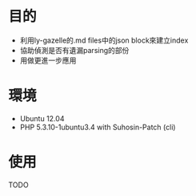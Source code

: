 # 目的

- 利用ly-gazelle的.md files中的json block來建立index
- 協助偵測是否有遺漏parsing的部份
- 用做更進一步應用

# 環境

- Ubuntu 12.04
- PHP 5.3.10-1ubuntu3.4 with Suhosin-Patch (cli)

# 使用

TODO

